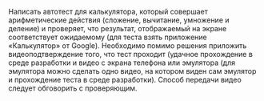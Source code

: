 Написать автотест для калькулятора, который совершает арифметические действия
(сложение, вычитание, умножение и деление) и проверяет, что результат,
отображаемый на экране соответствует ожидаемому 
(для теста взять приложение «Калькулятор» от Google).
Необходимо помимо решения приложить видеоподтверждение того, 
что тест проходит (удачное прохождение в среде разработки
и видео с экрана телефона или эмулятора
(для эмулятора можно сделать одно видео,
на котором виден сам эмулятор и прохождение теста в среде разработки). 
Способ передачи видео следует обговорить с проверяющим.
